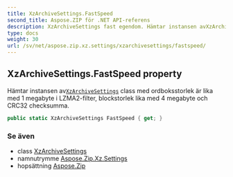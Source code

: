 ```yaml
---
title: XzArchiveSettings.FastSpeed
second_title: Aspose.ZIP för .NET API-referens
description: XzArchiveSettings fast egendom. Hämtar instansen avXzArchiveSettings class med ordboksstorlek är lika med 1 megabyte i LZMA2filter blockstorlek lika med 4 megabyte och CRC32 checksumma.
type: docs
weight: 30
url: /sv/net/aspose.zip.xz.settings/xzarchivesettings/fastspeed/
---
```

## XzArchiveSettings.FastSpeed property

Hämtar instansen av[`XzArchiveSettings`](../) class med ordboksstorlek är lika med 1 megabyte i LZMA2-filter, blockstorlek lika med 4 megabyte och CRC32 checksumma.

```csharp
public static XzArchiveSettings FastSpeed { get; }
```

### Se även

* class [XzArchiveSettings](../)
* namnutrymme [Aspose.Zip.Xz.Settings](../../xzarchivesettings/)
* hopsättning [Aspose.Zip](../../../)


